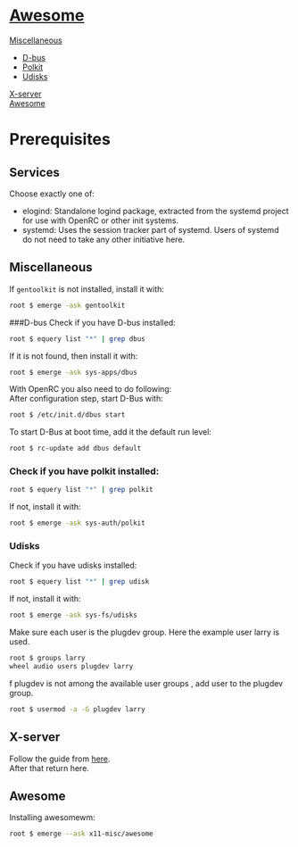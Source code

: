 # [Awesome](https://wiki.gentoo.org/wiki/Awesome)
[Miscellaneous](##Miscellaneous)
- [D-bus](###D-bus)
- [Polkit](###Check-if-you-have-polkit-installed:)
- [Udisks](###Udisks)  

[X-server](##X-server)  
[Awesome](##Awesome)
# Prerequisites
## Services
Choose exactly one of:
- elogind: Standalone logind package, extracted from the systemd project for use with OpenRC or other init systems.
- systemd: Uses the session tracker part of systemd. Users of systemd do not need to take any other initiative here.

## Miscellaneous
If `gentoolkit` is not installed, install it with: 
``` bash
root $ emerge -ask gentoolkit
```
###D-bus
Check if you have D-bus installed:
```bash
root $ equery list "*" | grep dbus
```
If it is not found, then install it with:
```bash
root $ emerge -ask sys-apps/dbus
```
With OpenRC you also need to do following:  
After configuration step, start D-Bus with:
```bash
root $ /etc/init.d/dbus start
```
To start D-Bus at boot time, add it the default run level:
```bash
root $ rc-update add dbus default
```
  
  
### Check if you have polkit installed:
```bash
root $ equery list "*" | grep polkit
```
If not, install it with:
```bash
root $ emerge -ask sys-auth/polkit
```
  
  
### Udisks
Check if you have udisks installed:
```bash
root $ equery list "*" | grep udisk
```
If not, install it with:
```bash
root $ emerge -ask sys-fs/udisks
```
Make sure each user is the plugdev group. Here the example user larry is used.  
```bash
root $ groups larry
wheel audio users plugdev larry
```
f plugdev is not among the available user groups , add user to the plugdev group.
```bash
root $ usermod -a -G plugdev larry
```

## X-server
Follow the guide from [here](https://github.com/Veliquu/Personal-linux/blob/main/Gentoo/Systemd/Desktop%20Enviroment/Xorg.md).  
After that return here.

## Awesome
Installing awesomewm:
```bash
root $ emerge --ask x11-misc/awesome
```
